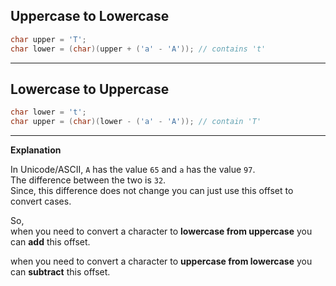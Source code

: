 ## Uppercase to Lowercase

```java
char upper = 'T';  
char lower = (char)(upper + ('a' - 'A')); // contains 't'
```


---

## Lowercase to Uppercase

```java
char lower = 't';  
char upper = (char)(lower - ('a' - 'A')); // contain 'T'
```


---

**Explanation**

In Unicode/ASCII, `A` has the value `65` and `a` has the value `97`.  
The difference between the two is `32`.  
Since, this difference does not change you can just use this offset to convert cases.

So,  
when you need to convert a character to **lowercase from uppercase** you can **add** this offset.  

when you need to convert a character to **uppercase from lowercase** you can **subtract** this offset.
